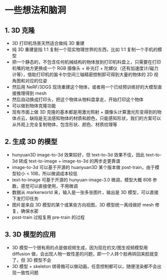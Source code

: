 # 一些想法和脑洞
## 1. 3D 克隆
- 3D 打印机场景天然适合做纯 3D 重建
- 纯 3D 重建是指 1:1 复制一个现实物理世界的东西，比如 1:1 复制一个手机的模型
- 把一个静态的，不包含任何机械结构的物体放到打印机料盘上，只需要在打印机嘴的地方更换成一个 RGB 摄像头 + 补光灯 + 陀螺仪（还有加速度计/磁力计等），借助打印机的笛卡尔空间三轴精密控制即可得到大量的物体的 2D 视角图和对应的位姿
- 然后用 NeRF/3DGS 现场重建这个物体，或者用一个已经预训练好的大模型直接推理得到 mesh
- 然后自动换成打印头，把这个物体从物料盘拿走，开始打印这个物体
- 可以做到物体克隆功能
- 现有市面上做 3D 克隆的基本都是用激光照射 + 摄像头计算激光形变得到的物体点云，缺陷是无法感知物体的材质和颜色，只能感知形状，我们的方案可以从外观上完全复制物体，包含形状、颜色、材质纹理等
## 2. 生成 3D 的模型
- hunyuan3D image-to-3d 效果较好，但 text-to-3d 效果不佳，因此 text-to-3d 转成 text-to-image + image-to-3d 的两步走更靠谱
- image-to-3d 可以基于开源的 huanyuan3D 某个版本做 post-train，由于模型较小 < 10B，所以微调成本较低
- text-to-image 可基于开源的 hunyuan-image-3.0 微调，模型大概 80B 参数，感觉可以直接使用，不用微调
- 数据从 markerworld 来，输入是一张多张图片，输出是 3D 模型，可以直接下发打印任务
- 图片是来自 3D 模型的某个或某些方向视图，3D 模型统一离线做好 mesh 修复，确保水密
- post-train 过程复用 pre-train 的过程
## 3. 3D 模型的应用
- 3D 模型一个很有用的点是做视频生成，因为现在的文/图生视频模型用 diffusion 做，会出现人物一致性差的问题，即一个人转个脸再转回来脸就变了，但 3D 模型不会
- 3D 模型 + skeleton 绑骨骼可以做动画，任意控制都可以，随便渲染都不会出现一致性问题
